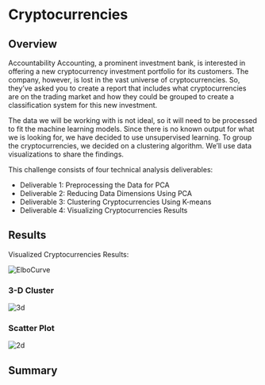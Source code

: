 # Cryptocurrencies

## Overview

Accountability Accounting, a prominent investment bank, is interested in offering a new cryptocurrency investment portfolio for its customers. The company, however, is lost in the vast universe of cryptocurrencies. So, they’ve asked you to create a report that includes what cryptocurrencies are on the trading market and how they could be grouped to create a classification system for this new investment.

The data we will be working with is not ideal, so it will need to be processed to fit the machine learning models. Since there is no known output for what we is looking for, we have decided to use unsupervised learning. To group the cryptocurrencies, we decided on a clustering algorithm. We’ll use data visualizations to share the findings.

This challenge consists of four technical analysis deliverables:

- Deliverable 1: Preprocessing the Data for PCA
- Deliverable 2: Reducing Data Dimensions Using PCA
- Deliverable 3: Clustering Cryptocurrencies Using K-means
- Deliverable 4: Visualizing Cryptocurrencies Results

## Results
Visualized Cryptocurrencies Results:<br>

![ElboCurve](https://user-images.githubusercontent.com/90797036/151095665-d0a14552-59c0-47fb-b2ad-a306421ace58.png)<br>

### **3-D Cluster**<br>
![3d](https://user-images.githubusercontent.com/90797036/151095688-89825c48-f98b-41c1-a5c2-390dde41deea.png)<br>

### **Scatter Plot**<br>
![2d](https://user-images.githubusercontent.com/90797036/151095695-753cb35d-123f-4cce-9647-39d0bbb12931.png)<br>

## Summary

